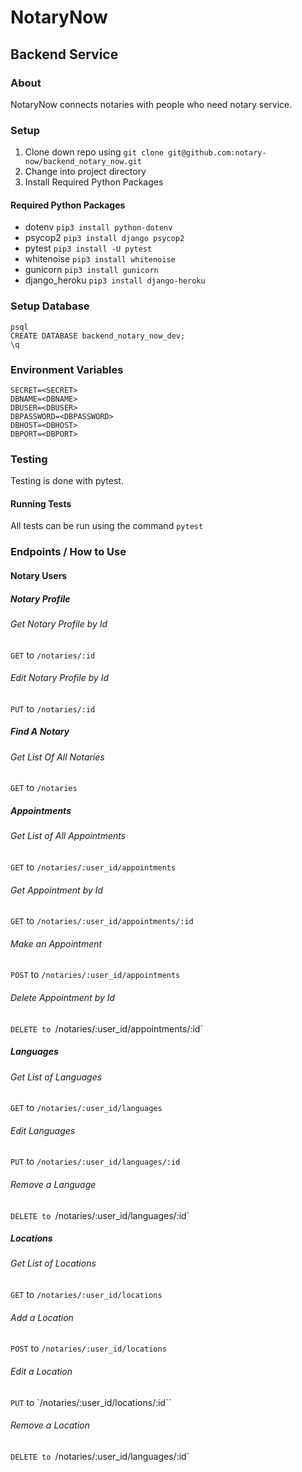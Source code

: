 # NotaryNow

## Backend Service

### About

NotaryNow connects notaries with people who need notary service.

### Setup

1. Clone down repo using `git clone git@github.com:notary-now/backend_notary_now.git`
1. Change into project directory
1. Install Required Python Packages

#### Required Python Packages
- dotenv `pip3 install python-dotenv`
- psycop2 `pip3 install django psycop2`
- pytest `pip3 install -U pytest`
- whitenoise `pip3 install whitenoise`
- gunicorn `pip3 install gunicorn`
- django_heroku `pip3 install django-heroku`

### Setup Database
```
psql
CREATE DATABASE backend_notary_now_dev;
\q
```

### Environment Variables
```
SECRET=<SECRET>
DBNAME=<DBNAME>
DBUSER=<DBUSER>
DBPASSWORD=<DBPASSWORD>
DBHOST=<DBHOST>
DBPORT=<DBPORT>
```

### Testing

Testing is done with pytest.

#### Running Tests

All tests can be run using the command `pytest`

### Endpoints / How to Use

#### Notary Users

##### Notary Profile
###### Get Notary Profile by Id
`GET` to `/notaries/:id`
###### Edit Notary Profile by Id
`PUT` to `/notaries/:id`

##### Find A Notary
###### Get List Of All Notaries
`GET` to `/notaries`

##### Appointments
###### Get List of All Appointments
`GET` to `/notaries/:user_id/appointments`
###### Get Appointment by Id
`GET` to `/notaries/:user_id/appointments/:id`
###### Make an Appointment
`POST` to `/notaries/:user_id/appointments`
###### Delete Appointment by Id
`DELETE to `/notaries/:user_id/appointments/:id`

##### Languages
###### Get List of Languages
`GET` to `/notaries/:user_id/languages`
###### Edit Languages
`PUT` to `/notaries/:user_id/languages/:id`
###### Remove a Language
`DELETE to `/notaries/:user_id/languages/:id`

##### Locations
###### Get List of Locations
`GET` to `/notaries/:user_id/locations`
###### Add a Location
`POST` to `/notaries/:user_id/locations`
###### Edit a Location
`PUT` to `/notaries/:user_id/locations/:id``
###### Remove a Location
`DELETE to `/notaries/:user_id/languages/:id`
